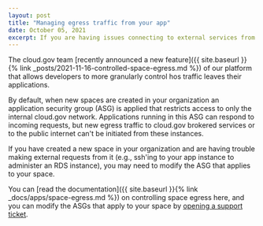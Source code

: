 ```yaml
---
layout: post
title: "Managing egress traffic from your app"
date: October 05, 2021
excerpt: If you are having issues connecting to external services from your app, use these tips to troubleshoot
---
```


The cloud.gov team [recently announced a new feature]({{ site.baseurl }}{% link _posts/2021-11-16-controlled-space-egress.md %}) of our platform that allows developers to more granularly control hos traffic leaves their applications.

By default, when new spaces are created in your organization an application security group (ASG) is applied that restricts access to only the internal cloud.gov network. Applications running in this ASG can respond to incoming requests, but new egress traffic to cloud.gov brokered services or to the public internet can't be initiated from these instances.

If you have created a new space in your organization and are having trouble making external requests from it (e.g., ssh'ing to your app instance to administer an RDS instance), you may need to modify the ASG that applies to your space.

You can [read the documentation]({{ site.baseurl }}{% link _docs/apps/space-egress.md %}) on controlling space egress here, and you can modify the ASGs that apply to your space by [opening a support ticket](mailto:support@clou.gov).
